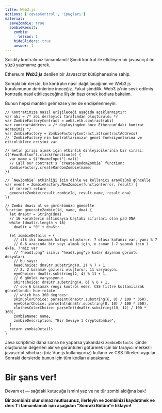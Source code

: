 ```yaml
---
title: Web3.js
actions: ['cevapKontrol', 'ipuçları']
material:
  saveZombie: true
  zombieResult:
    zombie:
      lesson: 1
    hideSliders: true
    answer: 1
---
```


Solidity kontratımız tamamlandı! Şimdi kontrat ile etkileşen bir javascript ön yüzü yazmamız gerek.

Ethereum **_Web3.js_** denilen bir Javascript kütüphanesine sahip.

Sonraki bir derste, bir kontratın nasıl dağıtılacağının ve Web3.js kurulumunun derinlerine ineceğiz. Fakat şimdilik, Web3.js'nin sevk edilmiş kontratla nasıl etkileşeceğine ilişkin bazı örnek kodlara bakalım.

Bunun hepsi mantıklı gelmezse yine de endişelenmeyin.

```
// Kontratımıza nasıl erişileceği aşağıda açıklanmıştır:
var abi = /* abi derleyici tarafından oluşturuldu */
var ZombieFactoryContract = web3.eth.contract(abi)
var contractAddress = /* deployingden önce Ethereum'daki kontrat adresimiz */
var ZombieFactory = ZombieFactoryContract.at(contractAddress)
// `ZombieFactory`nin kontratlarımızın genel fonksiyonlarına ve etkinliklere erişimi var

// metin girişi almak için etkinlik dinleyicilerinin bir sırası:
$("#ourButton").click(function(e) {
  var name = $("#nameInput").val()
  // Call our contract's `createRandomZombie` function:
  ZombieFactory.createRandomZombie(name)
})

// `NewZombie` etkinliği için dinle ve kullanıcı arayüzünü güncelle
var event = ZombieFactory.NewZombie(function(error, result) {
  if (error) return
  generateZombie(result.zombieId, result.name, result.dna)
})

// Zombi dnası al ve görüntümüzü güncelle
function generateZombie(id, name, dna) {
  let dnaStr = String(dna)
  // 16 karakterin altındaysa baştaki sıfırları olan pad DNA
  while (dnaStr.length < 16)
    dnaStr = "0" + dnaStr

  let zombieDetails = {
    // ilk iki basamak kafayı oluşturur. 7 olası kafamız var, yani % 7
    // 0-6 arasında bir sayı almak için, o zaman 1-7 yapmak için 1 ekle, 7'miz var
    // "head1.png" isimli "head7.png"ye kadar dayanan görüntü dosyaları
    // bu sayı:
    headChoice: dnaStr.substring(0, 2) % 7 + 1,
    // 2. 2 basamak gözleri oluşturur, 11 varyasyon:
    eyeChoice: dnaStr.substring(2, 4) % 11 + 1,
    // 6 gömlek varyasyonu:
    shirtChoice: dnaStr.substring(4, 6) % 6 + 1,
    // son 6 basamak rengi kontrol eder. CSS filtre kullanılarak güncellendi: hue-rotate
    // which has 360 degrees:
    skinColorChoice: parseInt(dnaStr.substring(6, 8) / 100 * 360),
    eyeColorChoice: parseInt(dnaStr.substring(8, 10) / 100 * 360),
    clothesColorChoice: parseInt(dnaStr.substring(10, 12) / 100 * 360),
    zombieName: name,
    zombieDescription: "Bir Seviye 1 CryptoZombie",
  }
  return zombieDetails
}
```

Java scriptimiz daha sonra ne yaparsa yukarıdaki `zombieDetails` içinde oluşturulan değerleri alır ve görüntüleri götürmek için bir tarayıcı merkezli javascript sihirbazı (biz Vue.js kullanıyoruz) kullanır ve CSS filtreleri uygular. Sonraki derslerde bunun için tüm kodları alacaksınız.

# Bir şans ver!

Devam et — sağdaki kutucuğa ismini yaz ve ne tür zombi aldığına bak!

**Bir zombiniz olur olmaz mutlusunuz, ilerleyin ve zombinizi kaydetmek ve ders 1'i tamamlamak için aşağıdan "Sonraki Bölüm"e tıklayın!**
